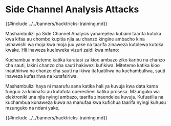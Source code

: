 # Side Channel Analysis Attacks

{{#include ../../banners/hacktricks-training.md}}

Mashambulizi ya Side Channel Analysis yanarejelea kubaini taarifa kutoka kwa kifaa au chombo kupitia njia au chanzo kingine ambacho kina ushawishi wa moja kwa moja juu yake na taarifa zinaweza kutolewa kutoka kwake. Hii inaweza kueleweka vizuri zaidi kwa mfano:

Kuchambua mitetemo katika karatasi za kioo ambazo ziko karibu na chanzo cha sauti, lakini chanzo cha sauti hakiwezi kufikiwa. Mitetemo katika kioo inaathiriwa na chanzo cha sauti na ikiwa itafuatiliwa na kuchambuliwa, sauti inaweza kufasiriwa na kutafsiriwa.

Mashambulizi haya ni maarufu sana katika hali ya kuvuja kwa data kama funguo za kibinafsi au kutafuta operesheni katika prosesa. Mzunguko wa elektroniki una njia nyingi ambazo, taarifa zinaendelea kuvuja. Kufuatilia na kuchambua kunaweza kuwa na manufaa kwa kufichua taarifa nyingi kuhusu mzunguko na ndani yake.

{{#include ../../banners/hacktricks-training.md}}
